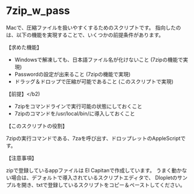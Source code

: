 # 7zip_w_pass

<p>
Macで、圧縮ファイルを扱いやすくするためのスクリプトです。
指向したのは、以下の機能を実現することで、いくつかの前提条件があります。
</p>

<b2>【求めた機能】</b2>
<ul>
<li>Windowsで解凍しても、日本語ファイル名が化けないこと (7zipの機能で実現)</li>
<li>Passwordの設定が出来ること (7zipの機能で実現)</li>
<li>ドラッグ＆ドロップで圧縮が可能であること (このスクリプトで実現)</li>
</ul>

<b2>【前提】</b2)
<ul>
<li>7zipをコマンドラインで実行可能の状態にしておくこと</li>
<li>7zipのコマンドを/usr/local/bin/に導入しておくこと</li>
</ul>

<b2>【このスクリプトの役割】<b2>
<p>
7zipの実行コマンドである、7zaを呼び出す、ドロップレットのAppleScriptです。
</p>

<b2>【注意事項】</b2>
<p>
zipで登録しているappファイルは El Capitanで作成しています。
うまく動かない場合は、デフォルトで導入されているスクリプトエディタで、
Dlopletのサンプルを開き、txtで登録しているスクリプトをコピー＆ペーストしてください。
</p>
